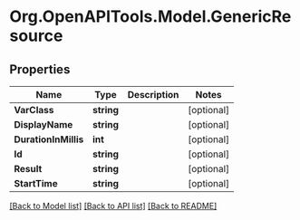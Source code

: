 # Org.OpenAPITools.Model.GenericResource

## Properties

Name | Type | Description | Notes
------------ | ------------- | ------------- | -------------
**VarClass** | **string** |  | [optional] 
**DisplayName** | **string** |  | [optional] 
**DurationInMillis** | **int** |  | [optional] 
**Id** | **string** |  | [optional] 
**Result** | **string** |  | [optional] 
**StartTime** | **string** |  | [optional] 

[[Back to Model list]](../README.md#documentation-for-models) [[Back to API list]](../README.md#documentation-for-api-endpoints) [[Back to README]](../README.md)

